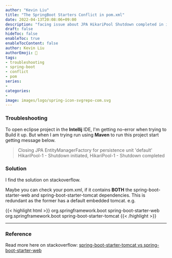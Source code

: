 ```yaml
---
author: "Kevin Liu"
title: "The SpringBoot Starters Conflict in pom.xml"
date: 2022-04-13T20:08:06+09:00
description: "facing issue about JPA HikariPool Shutdown completed in intellij configuration"
draft: false
hideToc: false
enableToc: true
enableTocContent: false
author: Kevin Liu
authorEmoji: 👻
tags: 
- troubleshooting
- spring-boot
- conflict
- pom
series:
-
categories:
-
image: images/logo/spring-icon-svgrepo-com.svg
---
```


### Troubleshooting

To open eclipse project in the **Intellij** IDE, I'm getting no-error when trying to Build it up. But when I am trying run using **Maven** to run this project start getting message below.
> Closing JPA EntityManagerFactory for persistence unit 'default' HikariPool-1 - Shutdown initiated, HikariPool-1 - Shutdown completed

### Solution

I find the solution on stackoverflow.

Maybe you can check your pom.xml, if it contains **BOTH** the spring-boot-starter-web and spring-boot-starter-tomcat dependencies. This is redundant as the former has a default embedded tomcat. e.g.

{{< highlight html >}}
<dependency>
    <groupId>org.springframework.boot</groupId>
    <artifactId>spring-boot-starter-web</artifactId>
</dependency>
<dependency>
    <groupId>org.springframework.boot</groupId>
    <artifactId>spring-boot-starter-tomcat</artifactId>
</dependency>
{{< /highlight >}}

***
### Reference

Read more here on stackoverflow: 
[spring-boot-starter-tomcat vs spring-boot-starter-web](https://stackoverflow.com/questions/33419823/spring-boot-starter-tomcat-vs-spring-boot-starter-web)
